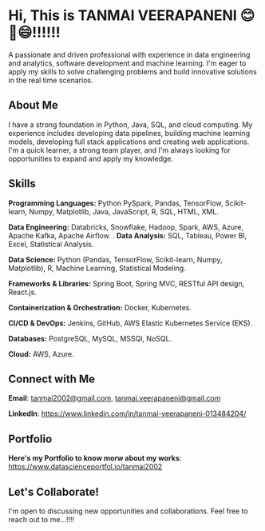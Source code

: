 # Hi, This is TANMAI VEERAPANENI 😊👋😄!!!!!!

A passionate and driven professional with experience in data engineering and analytics, software development and machine learning. I'm eager to apply my skills to solve challenging problems and build innovative solutions in the real time scenarios.

## About Me

I have a strong foundation in Python, Java, SQL, and cloud computing. My experience includes developing data pipelines,  building machine learning models, developing full stack applications and creating web applications. I'm a quick learner, a strong team player, and I'm always looking for opportunities to expand and apply my knowledge.

## Skills

**Programming Languages:** Python PySpark, Pandas, TensorFlow, Scikit-learn, Numpy, Matplotlib, Java, JavaScript, R, SQL, HTML, XML.

**Data Engineering:** Databricks, Snowflake, Hadoop, Spark, AWS, Azure, Apache Kafka, Apache Airflow.
.
**Data Analysis:** SQL, Tableau, Power BI, Excel, Statistical Analysis.

**Data Science:** Python (Pandas, TensorFlow, Scikit-learn, Numpy, Matplotlib), R, Machine Learning, Statistical Modeling.

**Frameworks & Libraries:**  Spring Boot, Spring MVC, RESTful API design, React.js.

**Containerization & Orchestration:**  Docker, Kubernetes.

**CI/CD & DevOps:** Jenkins, GitHub, AWS Elastic Kubernetes Service (EKS).

**Databases:** PostgreSQL, MySQL, MSSQl, NoSQL.

**Cloud:** AWS, Azure.

## Connect with Me

**Email**: tanmai2002@gmail.com, tanmai.veerapaneni@gmail.com

**LinkedIn**: https://www.linkedin.com/in/tanmai-veerapaneni-013484204/

## Portfolio
**Here's my Portfolio to know morw about my works**: https://www.datascienceportfol.io/tanmai2002

## Let's Collaborate!
I'm open to discussing new opportunities and collaborations. Feel free to reach out to me...!!!!
  


